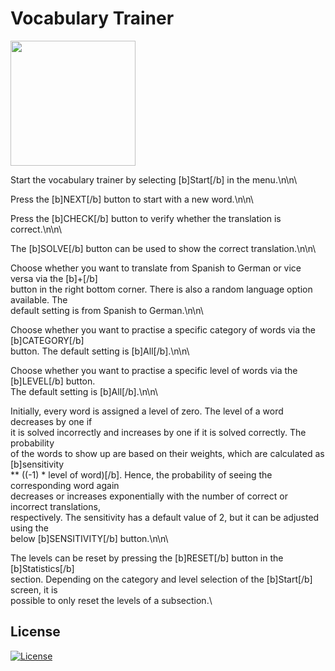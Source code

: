 # Vocabulary Trainer

<img src="vocabulary_trainer.gif" width="200">

Start the vocabulary trainer by selecting [b]Start[/b] in the menu.\n\n\

Press the [b]NEXT[/b] button to start with a new word.\n\n\

Press the [b]CHECK[/b] button to verify whether the translation is correct.\n\n\

The [b]SOLVE[/b] button can be used to show the correct translation.\n\n\

Choose whether you want to translate from Spanish to German or vice versa via the [b]+[/b] \
button in the right bottom corner. There is also a random language option available. The \
default setting is from Spanish to German.\n\n\

Choose whether you want to practise a specific category of words via the [b]CATEGORY[/b] \
button. The default setting is [b]All[/b].\n\n\

Choose whether you want to practise a specific level of words via the [b]LEVEL[/b] button. \
The default setting is [b]All[/b].\n\n\

Initially, every word is assigned a level of zero. The level of a word decreases by one if \
it is solved incorrectly and increases by one if it is solved correctly. The probability \
of the words to show up are based on their weights, which are calculated as [b]sensitivity \
** ((-1) * level of word)[/b]. Hence, the probability of seeing the corresponding word again \
decreases or increases exponentially with the number of correct or incorrect translations, \
respectively. The sensitivity has a default value of 2, but it can be adjusted using the \
below [b]SENSITIVITY[/b] button.\n\n\

The levels can be reset by pressing the [b]RESET[/b] button in the [b]Statistics[/b] \
section. Depending on the category and level selection of the [b]Start[/b] screen, it is \
possible to only reset the levels of a subsection.\

## License

[![License](https://img.shields.io/badge/License-MIT-brightgreen.svg)](https://opensource.org/licenses/MIT)
